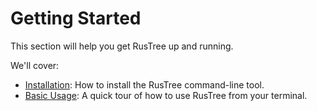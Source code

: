 # Getting Started

This section will help you get RusTree up and running.

We'll cover:

- [Installation](./getting_started/installation.md): How to install the RusTree command-line tool.
- [Basic Usage](./getting_started/basic_usage.md): A quick tour of how to use RusTree from your terminal.
